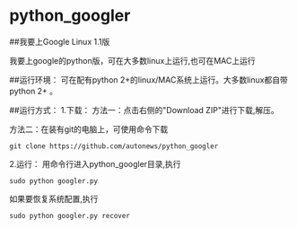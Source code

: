 python_googler
==============
##我要上Google Linux 1.1版

我要上google的python版，可在大多数linux上运行,也可在MAC上运行

##运行环境：
可在配有python 2+的linux/MAC系统上运行。大多数linux都自带python 2+ 。

##运行方式：
1.下载：
方法一：点击右侧的"Download ZIP"进行下载,解压。

方法二：在装有git的电脑上，可使用命令下载
    
    git clone https://github.com/autonews/python_googler

2.运行：
用命令行进入python_googler目录,执行
    
    sudo python googler.py

如果要恢复系统配置,执行
    
    sudo python googler.py recover

